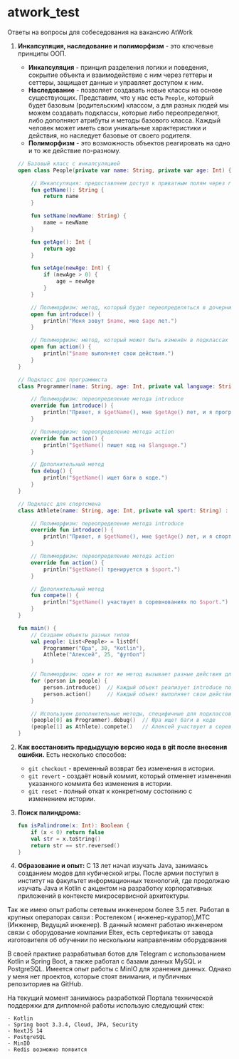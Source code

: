# atwork_test
Ответы на вопросы для собеседования на вакансию AtWork

1. **Инкапсуляция, наследование и полиморфизм** - это ключевые принципы ООП.
   - **Инкапсуляция** - принцип разделения логики и поведения, сокрытие объекта и взаимодействие с ним через геттеры и сеттеры, защищает данные и управляет доступом к ним.
   - **Наследование** - позволяет создавать новые классы на основе существующих.
     Представим, что у нас есть `People`, который будет базовым (родительским) классом, а для разных людей мы можем создавать подклассы, которые либо переопределяют, либо дополняют атрибуты и методы базового класса. Каждый человек может иметь свои уникальные характеристики и действия, но наследует базовые от своего родителя.
   - **Полиморфизм** - это возможность объектов реагировать на одно и то же действие по-разному.

   ```kotlin
   // Базовый класс с инкапсуляцией
   open class People(private var name: String, private var age: Int) {
   
       // Инкапсуляция: предоставляем доступ к приватным полям через геттеры и сеттеры
       fun getName(): String {
           return name
       }
   
       fun setName(newName: String) {
           name = newName
       }
   
       fun getAge(): Int {
           return age
       }
   
       fun setAge(newAge: Int) {
           if (newAge > 0) {
               age = newAge
           }
       }
   
       // Полиморфизм: метод, который будет переопределяться в дочерних классах
       open fun introduce() {
           println("Меня зовут $name, мне $age лет.")
       }
   
       // Полиморфизм: метод, который может быть изменён в подклассах
       open fun action() {
           println("$name выполняет свои действия.")
       }
   }
   
   // Подкласс для программиста
   class Programmer(name: String, age: Int, private val language: String) : People(name, age) {
   
       // Полиморфизм: переопределение метода introduce
       override fun introduce() {
           println("Привет, я $getName(), мне $getAge() лет, и я программист на $language.")
       }
   
       // Полиморфизм: переопределение метода action
       override fun action() {
           println("$getName() пишет код на $language.")
       }
   
       // Дополнительный метод
       fun debug() {
           println("$getName() ищет баги в коде.")
       }
   }
   
   // Подкласс для спортсмена
   class Athlete(name: String, age: Int, private val sport: String) : People(name, age) {
   
       // Полиморфизм: переопределение метода introduce
       override fun introduce() {
           println("Привет, я $getName(), мне $getAge() лет, и я спортсмен, занимаюсь $sport.")
       }
   
       // Полиморфизм: переопределение метода action
       override fun action() {
           println("$getName() тренируется в $sport.")
       }
   
       // Дополнительный метод
       fun compete() {
           println("$getName() участвует в соревнованиях по $sport.")
       }
   }
   
   fun main() {
       // Создаем объекты разных типов
       val people: List<People> = listOf(
           Programmer("Юра", 30, "Kotlin"),
           Athlete("Алексей", 25, "футбол")
       )

       // Полиморфизм: один и тот же метод вызывает разные действия для разных объектов
       for (person in people) {
           person.introduce()  // Каждый объект реализует introduce по-своему
           person.action()     // Каждый объект выполняет свои действия
       }

       // Используем дополнительные методы, специфичные для подклассов
       (people[0] as Programmer).debug()  // Юра ищет баги в коде
       (people[1] as Athlete).compete()   // Алексей участвует в соревнованиях по футболу
   }
   
2. **Как восстановить предыдущую версию кода в git после внесения ошибки.**
   Есть несколько способов:
   - `git checkout` - временный возврат без изменения в истории.
   - `git revert` - создаёт новый коммит, который отменяет изменения указанного коммита без изменения в истории.
   - `git reset` - полный откат к конкретному состоянию с изменением истории.

3. **Поиск палиндрома:**
   ```kotlin
   fun isPalindrome(x: Int): Boolean {
       if (x < 0) return false
       val str = x.toString()
       return str == str.reversed()
   }
4. **Образование и опыт:**
   С 13 лет начал изучать Java, занимаясь созданием модов для кубической игры. После армии поступил в институт на факультет информационных технологий, где продолжаю изучать Java и Kotlin с акцентом на разработку корпоративных приложений в контексте микросервисной архитектуры.

Так же имею опыт работы сетевым инженером более 3.5 лет. Работал в крупных операторах связи : Ростелеком ( инженер-куратор),МТС (Инженер, Ведущий инженер). В данный момент работаю инженером связи с оборудование компании Eltex, есть сертефикаты от завода изготовителя об обучении по нескольким направлениям оборудования

   В своей практике разрабатывал ботов для Telegram с использованием Kotlin и Spring Boot, а также работал с базами данных MySQL и PostgreSQL. Имеется опыт работы с MinIO для хранения данных. Однако у меня нет проектов, которые стоят внимания, и публичных репозиториев на GitHub.


   На текущий момент занимаюсь разработкой Портала технической поддержки для дипломной работы использую следующий стек:
   ````
   - Kotlin
   - Spring boot 3.3.4, Cloud, JPA, Security
   - NextJS 14 
   - PostgreSQL
   - MinIO
   - Redis возможно появится
